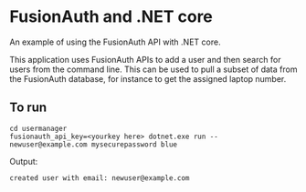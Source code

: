 # FusionAuth and .NET core 

An example of using the FusionAuth API with .NET core.

This application uses FusionAuth APIs to add a user and then search for users from the command line. This can be used to pull a subset of data from the FusionAuth database, for instance to get the assigned laptop number.

## To run

```
cd usermanager
fusionauth_api_key=<yourkey here> dotnet.exe run -- newuser@example.com mysecurepassword blue
```

Output:
```
created user with email: newuser@example.com
```

